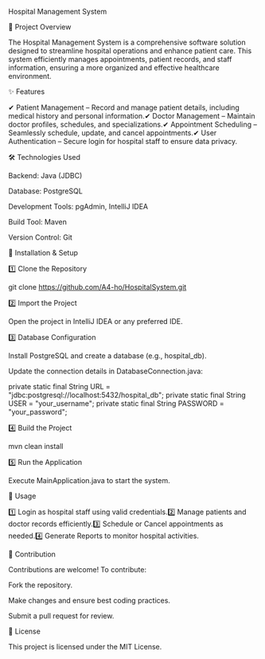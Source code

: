 Hospital Management System

📌 Project Overview

The Hospital Management System is a comprehensive software solution designed to streamline hospital operations and enhance patient care. This system efficiently manages appointments, patient records, and staff information, ensuring a more organized and effective healthcare environment.

✨ Features

✔ Patient Management – Record and manage patient details, including medical history and personal information.✔ Doctor Management – Maintain doctor profiles, schedules, and specializations.✔ Appointment Scheduling – Seamlessly schedule, update, and cancel appointments.✔ User Authentication – Secure login for hospital staff to ensure data privacy.

🛠 Technologies Used

Backend: Java (JDBC)

Database: PostgreSQL

Development Tools: pgAdmin, IntelliJ IDEA

Build Tool: Maven

Version Control: Git

🚀 Installation & Setup

1️⃣ Clone the Repository

 git clone https://github.com/A4-ho/HospitalSystem.git

2️⃣ Import the Project

Open the project in IntelliJ IDEA or any preferred IDE.

3️⃣ Database Configuration

Install PostgreSQL and create a database (e.g., hospital_db).

Update the connection details in DatabaseConnection.java:

private static final String URL = "jdbc:postgresql://localhost:5432/hospital_db";
private static final String USER = "your_username";
private static final String PASSWORD = "your_password";

4️⃣ Build the Project

mvn clean install

5️⃣ Run the Application

Execute MainApplication.java to start the system.

📖 Usage

1️⃣ Login as hospital staff using valid credentials.2️⃣ Manage patients and doctor records efficiently.3️⃣ Schedule or Cancel appointments as needed.4️⃣ Generate Reports to monitor hospital activities.

🤝 Contribution

Contributions are welcome! To contribute:

Fork the repository.

Make changes and ensure best coding practices.

Submit a pull request for review.

📜 License

This project is licensed under the MIT License.

